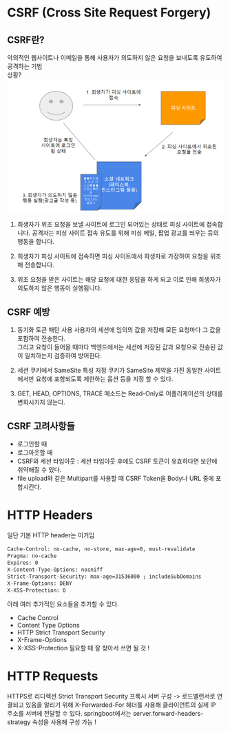 # CSRF (Cross Site Request Forgery)

## CSRF란?
악의적인 웹사이트나 이메일을 통해 사용자가 의도하지 않은 요청을 보내도록 유도하여 공격하는 기법   
상황?   
![img.png](images/img.png)
1. 희생자가 위조 요청을 보낼 사이트에 로그인 되어있는 상태로 피싱 사이트에 접속합니다.
공격자는 피싱 사이트 접속 유도를 위해 피싱 메일, 팝업 광고를 띄우는 등의 행동을 합니다.

2. 희생자가 피싱 사이트에 접속하면 피싱 사이트에서 희생자로 가장하여 요청을 위조해 전송합니다.

3. 위조 요청을 받은 사이트는 해당 요청에 대한 응답을 하게 되고 이로 인해 희생자가 의도하지 않은 행동이 실행됩니다.

## CSRF 예방
1. 동기화 토큰 패턴 사용
   사용자의 세션에 임의의 값을 저장해 모든 요청마다 그 값을 포함하여 전송한다.   
   그리고 요청이 들어올 때마다 백엔드에서는 세션에 저장된 값과 요청으로 전송된 값이 일치하는지 검증하여 방어한다.

2. 세션 쿠키에서 SameSite 특성 지정
   쿠키가 SameSite 제약을 가진 동일한 사이트에서만 요청에 포함되도록 제한하는 옵션 등을 지정 할 수 있다.

3. GET, HEAD, OPTIONS, TRACE 메소드는 Read-Only로 어플리케이션의 상태를 변화시키지 않는다.

## CSRF 고려사항들
- 로그인할 때
- 로그아웃할 때
- CSRF와 세션 타임아웃 : 세션 타임아웃 후에도 CSRF 토큰이 유효하다면 보안에 취약해질 수 있다.
- file upload와 같은 Multipart를 사용할 때 CSRF Token을 Body나 URL 중에 포함시킨다.

# HTTP Headers
일단 기본 HTTP header는 이거임
```http request
Cache-Control: no-cache, no-store, max-age=0, must-revalidate
Pragma: no-cache
Expires: 0
X-Content-Type-Options: nosniff
Strict-Transport-Security: max-age=31536000 ; includeSubDomains
X-Frame-Options: DENY
X-XSS-Protection: 0
```
아래 여러 추가적인 요소들을 추가할 수 있다.    
- Cache Control
- Content Type Options
- HTTP Strict Transport Security
- X-Frame-Options
- X-XSS-Protection
필요할 때 잘 찾아서 쓰면 될 것 !

# HTTP Requests
HTTPS로 리디렉션
Strict Transport Security
프록시 서버 구성 -> 로드밸런서로 연결되고 있음을 알리기 위해 X-Forwarded-For 헤더를 사용해 클라이언트의 실제 IP   
주소를 서버에 전달할 수 있다. springboot에서는 server.forward-headers-strategy 속성을 사용해 구성 가능 !